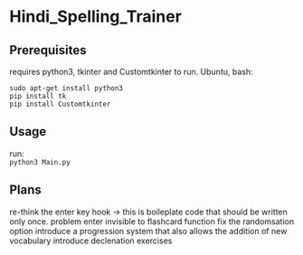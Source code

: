 # Hindi_Spelling_Trainer
## Prerequisites
requires  python3, tkinter and Customtkinter to run. Ubuntu, bash:

`sudo apt-get install python3`\
`pip install tk`\
`pip install Customtkinter`

## Usage
run:\
`python3 Main.py`

## Plans
re-think the enter key hook -> this is boileplate code that should be written only once. problem enter invisible to flashcard function
fix the randomsation option
introduce a progression system that also allows the addition of new vocabulary
introduce declenation exercises
